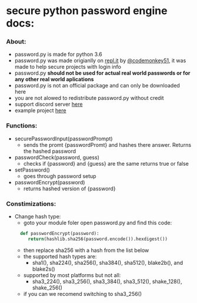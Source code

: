 # secure python password engine docs:
### About:
* password.py is made for python 3.6
* password.py was made origianlly on [repl.it](https://repl.it) by [@codemonkey51](https://repl.it/@codemonkey51/Password-engine), it was made to help secure projects with login info
* password.py **should not be used for actual real world passwords or for any other real world aplications**
* password.py is not an official package and can only be downloaded here
* you are not alowed to redistribute password.py without credit
* support discord server [here](https://discord.gg/NQ7fC63)
* example project [here](https://repl.it/@codemonkey51/Password-engine-example)

### Functions:
* securePasswordInput(passwordPrompt)
  * sends the promt {passwordPromt} and hashes there answer. Returns the hashed password
* passwordCheck(password, guess)
  * checks if {password} and {guess} are the same returns true or false
* setPassword()
  * goes through password setup
* passwordEncrypt(password)
  * returns hashed version of {password}
### Constimizations:
* Change hash type:
  * goto your module foler open password.py and find this code:
  ```python 
    def passwordEncrypt(password):
       return(hashlib.sha256(password.encode()).hexdigest())
  ```
  * then replace sha256 with a hash from the list below
  * the supported hash types are: 
    * sha1(), sha224(), sha256(), sha384(), sha512(), blake2b(), and blake2s()
  * supported by most platforms but not all:
    * sha3_224(), sha3_256(), sha3_384(), sha3_512(), shake_128(), shake_256()
  * if you can we recomend switching to sha3_256()
